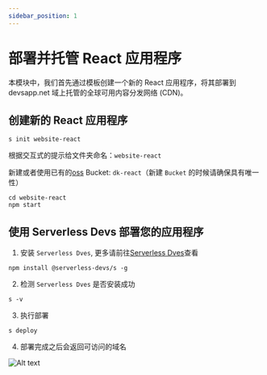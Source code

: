 ```yaml
---
sidebar_position: 1
---
```


# 部署并托管 React 应用程序

本模块中，我们首先通过模板创建一个新的 React 应用程序，将其部署到 devsapp.net 域上托管的全球可用内容分发网络 (CDN)。

## 创建新的 React 应用程序

```
s init website-react
```

根据交互式的提示给文件夹命名：`website-react`

新建或者使用已有的[oss](https://oss.console.aliyun.com/) Bucket: `dk-react`（新建 `Bucket` 的时候请确保具有唯一性）

```
cd website-react
npm start
```

## 使用 Serverless Devs 部署您的应用程序

1. 安装 `Serverless Dves`, 更多请前往[Serverless Dves](https://github.com/Serverless-Devs/docs/blob/master/zh/install.md)查看

```
npm install @serverless-devs/s -g
```

2. 检测 `Serverless Dves` 是否安装成功

```
s -v
```

3. 执行部署

```
s deploy
```

4. 部署完成之后会返回可访问的域名

![Alt text](https://img.alicdn.com/imgextra/i1/O1CN01RUZyrT1VwQniotkYK_!!6000000002717-2-tps-785-307.png)
